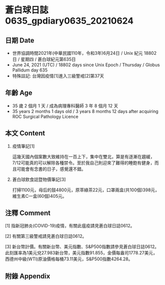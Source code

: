 [_metadata_:encoding]: - "utf-8"
[_metadata_:language]: - "zh-Hant-TW"
[_metadata_:fileformat]: - "markdown"
[_metadata_:MIME_type]: - "text/plain"
[_metadata_:markdown_version]: - "commonmark version 0.29"
[_metadata_:markdown_spec]: - "https://spec.commonmark.org/0.29/"

# 蒼白球日誌0635_gpdiary0635_20210624 #

## 日期 Date ##

* 世界協調時間2021年(中華民國110年，令和3年)6月24日 / Unix 紀元 18802 日 / 星期四 / 蒼白球紀元第635日
* June 24, 2021 (UTC) / 18802 days since Unix Epoch / Thursday / Globus Pallidum day 635
* 特殊註記: 台灣因疫情[1]進入三級警戒[2]第37天

## 年齡 Age ##

* 35 歲 2 個月 1 天 / 成為病理專科醫師 3 年 8 個月 12 天
* 35 years 2 months 1 days old / 3 years 8 months 12 days after acquiring ROC Surgical Pathology Licence

## 本文 Content ##

1. 疫情筆記[1]

    這幾天國內個案數大致維持在一百上下，集中在雙北，算是有逐漸在趨緩，7/12可能真的可以解除各種禁令。至於我自己則迎來了難得的睡飽有健身，而且可能會有念書的日子，感覺還不錯。
    
2. 蒼白球飲食誌暨物價筆記[3]

    打掃1100元，母后的鼓4800元，原萃綠茶22元，口罩兩盒(共100個)398元，維生素C一盒(60個)405元。

## 注釋 Comment ##

[1] 指新冠肺炎(COVID-19)疫情，有關此瘟疫請見蒼白球日誌0612。

[2] 有關第三級警戒請見蒼白球日誌0612。

[3] 新台幣計價。有關新台幣、美元指數、S&P500指數請參見蒼白球日誌0612。此刻匯率為1美元兌27.983新台幣，美元指數91.855，金價每盎司1778.27美元，西德州中級(WTI)原油價格每桶73.11美元，S&P500指數4264.28。

## 附錄 Appendix ##

